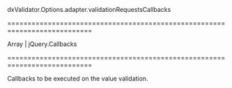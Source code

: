 <!--id-->dxValidator.Options.adapter.validationRequestsCallbacks<!--/id-->
===========================================================================
<!--type-->Array<function()> | jQuery.Callbacks<!--/type-->
===========================================================================

<!--shortDescription-->
Callbacks to be executed on the value validation.
<!--/shortDescription-->

<!--fullDescription-->

<!--/fullDescription-->
